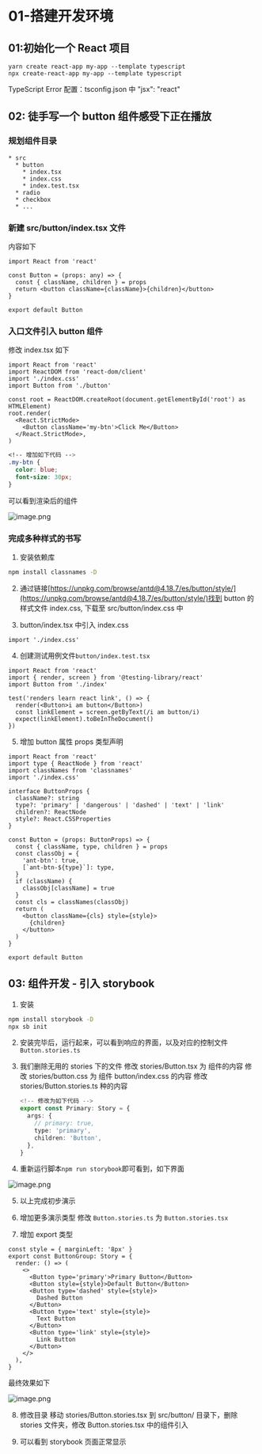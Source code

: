 # 01-搭建开发环境

## 01:初始化一个 React 项目

```shell
yarn create react-app my-app --template typescript
npx create-react-app my-app --template typescript
```

TypeScript Error 配置：tsconfig.json 中 "jsx": "react"

## 02: 徒手写一个 button 组件感受下正在播放

### 规划组件目录

```text
* src
  * button
    * index.tsx
    * index.css
    * index.test.tsx
  * radio
  * checkbox
  * ...
```

### 新建 src/button/index.tsx 文件

内容如下

```tsx
import React from 'react'

const Button = (props: any) => {
  const { className, children } = props
  return <button className={className}>{children}</button>
}

export default Button
```

### 入口文件引入 button 组件

修改 index.tsx 如下

```tsx
import React from 'react'
import ReactDOM from 'react-dom/client'
import './index.css'
import Button from './button'

const root = ReactDOM.createRoot(document.getElementById('root') as HTMLElement)
root.render(
  <React.StrictMode>
    <Button className='my-btn'>Click Me</Button>
  </React.StrictMode>,
)
```

```css
<!-- 增加如下代码 -->
.my-btn {
  color: blue;
  font-size: 30px;
}
```

可以看到渲染后的组件

![image.png](https://p3-juejin.byteimg.com/tos-cn-i-k3u1fbpfcp/ddd7b35971524f6fbd746f8a8a104a94~tplv-k3u1fbpfcp-watermark.image?)

### 完成多种样式的书写

1. 安装依赖库

```bash
npm install classnames -D
```

2. 通过链接[https://unpkg.com/browse/antd@4.18.7/es/button/style/](https://unpkg.com/browse/antd@4.18.7/es/button/style/)找到 button 的样式文件 index.css, 下载至 src/button/index.css 中

3. button/index.tsx 中引入 index.css

```tsx
import './index.css'
```

4. 创建测试用例文件`button/index.test.tsx`

```tsx
import React from 'react'
import { render, screen } from '@testing-library/react'
import Button from './index'

test('renders learn react link', () => {
  render(<Button>i am button</Button>)
  const linkElement = screen.getByText(/i am button/i)
  expect(linkElement).toBeInTheDocument()
})
```

5. 增加 button 属性 props 类型声明

```tsx
import React from 'react'
import type { ReactNode } from 'react'
import classNames from 'classnames'
import './index.css'

interface ButtonProps {
  className?: string
  type?: 'primary' | 'dangerous' | 'dashed' | 'text' | 'link'
  children?: ReactNode
  style?: React.CSSProperties
}

const Button = (props: ButtonProps) => {
  const { className, type, children } = props
  const classObj = {
    'ant-btn': true,
    [`ant-btn-${type}`]: type,
  }
  if (className) {
    classObj[className] = true
  }
  const cls = classNames(classObj)
  return (
    <button className={cls} style={style}>
      {children}
    </button>
  )
}

export default Button
```

## 03: 组件开发 - 引入 storybook

1. 安装

```bash
npm install storybook -D
npx sb init
```

2. 安装完毕后，运行起来，可以看到响应的界面，以及对应的控制文件 `Button.stories.ts`

3. 我们删除无用的 stories 下的文件
   修改 stories/Button.tsx 为 组件的内容
   修改 stories/button.css 为 组件 button/index.css 的内容
   修改 stories/Button.stories.ts 种的内容

   ```typescript
   <!-- 修改为如下代码 -->
   export const Primary: Story = {
     args: {
       // primary: true,
       type: 'primary',
       children: 'Button',
     },
   }
   ```

4. 重新运行脚本`npm run storybook`即可看到，如下界面

![image.png](https://p6-juejin.byteimg.com/tos-cn-i-k3u1fbpfcp/a4f4ed014aea4a4ebe0a4a0606b857d4~tplv-k3u1fbpfcp-watermark.image?)

5. 以上完成初步演示

6. 增加更多演示类型
   修改 `Button.stories.ts` 为 `Button.stories.tsx`
7. 增加 export 类型

```tsx
const style = { marginLeft: '8px' }
export const ButtonGroup: Story = {
  render: () => (
    <>
      <Button type='primary'>Primary Button</Button>
      <Button style={style}>Default Button</Button>
      <Button type='dashed' style={style}>
        Dashed Button
      </Button>
      <Button type='text' style={style}>
        Text Button
      </Button>
      <Button type='link' style={style}>
        Link Button
      </Button>
    </>
  ),
}
```

最终效果如下

![image.png](https://p1-juejin.byteimg.com/tos-cn-i-k3u1fbpfcp/0803a77b9ab94d9dbe21835cf5774a53~tplv-k3u1fbpfcp-watermark.image?)

8. 修改目录
   移动 stories/Button.stories.tsx 到 src/button/ 目录下，删除 stories 文件夹，修改 Button.stories.tsx 中的组件引入

9. 可以看到 storybook 页面正常显示
